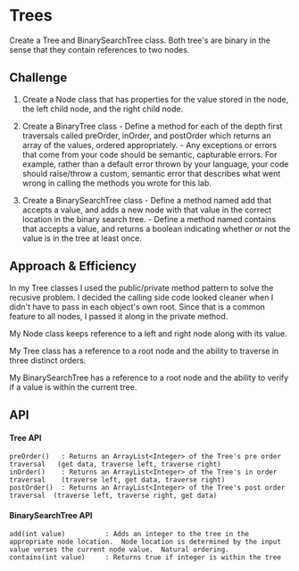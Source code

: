 # Trees
<!-- Short summary or background information -->
Create a Tree and BinarySearchTree class.  Both tree's are binary in the sense that they contain references to two nodes.

## Challenge
<!-- Description of the challenge -->
1. Create a Node class that has properties for the value stored in the node, the left child node, and the right child node.

2. Create a BinaryTree class
       - Define a method for each of the depth first traversals called preOrder, inOrder, and postOrder which returns an array of the values, ordered appropriately.
       - Any exceptions or errors that come from your code should be semantic, capturable errors. For example, rather than a default error thrown by your language, your code should raise/throw a custom, semantic error that describes what went wrong in calling the methods you wrote for this lab.

3. Create a BinarySearchTree class
       - Define a method named add that accepts a value, and adds a new node with that value in the correct location in the binary search tree.
       - Define a method named contains that accepts a value, and returns a boolean indicating whether or not the value is in the tree at least once.

## Approach & Efficiency
<!-- What approach did you take? Why? What is the Big O space/time for this approach? -->
In my Tree classes I used the public/private method pattern to solve the recusive problem.  I decided the calling side code looked cleaner when I didn't have to pass in each object's own root.  Since that is a common feature to all nodes, I passed it along in the private method.

My Node class keeps reference to a left and right node along with its value.

My Tree class has a reference to a root node and the ability to traverse in three distinct orders.

My BinarySearchTree has a reference to a root node and the ability to verify if a value is within the current tree.

## API
<!-- Description of each method publicly available in each of your trees -->
#### Tree API
    preOrder()   : Returns an ArrayList<Integer> of the Tree's pre order traversal   (get data, traverse left, traverse right)
    inOrder()    : Returns an ArrayList<Integer> of the Tree's in order traversal    (traverse left, get data, traverse right)
    postOrder()  : Returns an ArrayList<Integer> of the Tree's post order traversal  (traverse left, traverse right, get data)
    
#### BinarySearchTree API
    add(int value)          : Adds an integer to the tree in the appropriate node location.  Node location is determined by the input value verses the current node value.  Natural ordering.
    contains(int value)     : Returns true if integer is within the tree

